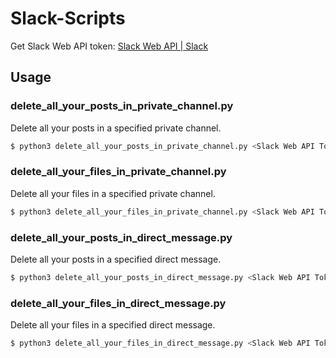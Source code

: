 # Slack-Scripts

Get Slack Web API token: [Slack Web API | Slack](https://api.slack.com/web)

## Usage

### delete_all_your_posts_in_private_channel.py

Delete all your posts in a specified private channel.

```sh
$ python3 delete_all_your_posts_in_private_channel.py <Slack Web API Token> <Your Slack Name> <Private Channel Name>
```


### delete_all_your_files_in_private_channel.py

Delete all your files in a specified private channel.

```sh
$ python3 delete_all_your_files_in_private_channel.py <Slack Web API Token> <Your Slack Name> <Private Channel Name>
```

### delete_all_your_posts_in_direct_message.py

Delete all your posts in a specified direct message.

```sh
$ python3 delete_all_your_posts_in_direct_message.py <Slack Web API Token> <Your Slack Name> <Target user name>
```


### delete_all_your_files_in_direct_message.py

Delete all your files in a specified direct message.

```sh
$ python3 delete_all_your_files_in_direct_message.py <Slack Web API Token> <Your Slack Name> <Target user name>
```
